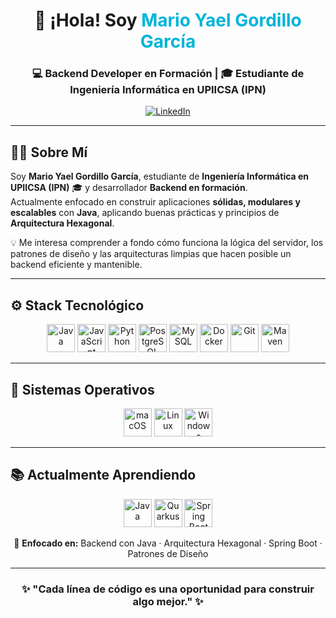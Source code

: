 <!-- BANNER -->
<h1 align="center">👋 ¡Hola! Soy <span style="color:#00b4d8;">Mario Yael Gordillo García</span></h1>
<h3 align="center">💻 Backend Developer en Formación | 🎓 Estudiante de Ingeniería Informática en UPIICSA (IPN)</h3>

<p align="center">
  <a href="https://www.linkedin.com/in/mario-yael-gordillo-garc%C3%ADa-85762a1a9/" target="_blank">
    <img src="https://img.shields.io/badge/LinkedIn-Conéctate-blue?logo=linkedin&logoColor=white" alt="LinkedIn"/>
  </a>

</p>

---

## 👨‍💻 Sobre Mí
Soy **Mario Yael Gordillo García**, estudiante de **Ingeniería Informática en UPIICSA (IPN)** 🎓 y desarrollador **Backend en formación**.  
Actualmente enfocado en construir aplicaciones **sólidas, modulares y escalables** con **Java**, aplicando buenas prácticas y principios de **Arquitectura Hexagonal**.  

💡 Me interesa comprender a fondo cómo funciona la lógica del servidor, los patrones de diseño y las arquitecturas limpias que hacen posible un backend eficiente y mantenible.

---

## ⚙️ Stack Tecnológico
<p align="center">
    <img src="https://cdn.jsdelivr.net/gh/devicons/devicon/icons/java/java-original.svg" width="45" height="45" alt="Java"/>
  <img src="https://cdn.jsdelivr.net/gh/devicons/devicon/icons/javascript/javascript-original.svg" width="45" height="45" alt="JavaScript"/>
  <img src="https://cdn.jsdelivr.net/gh/devicons/devicon/icons/python/python-original.svg" width="45" height="45" alt="Python"/>
  <img src="https://cdn.jsdelivr.net/gh/devicons/devicon/icons/postgresql/postgresql-original.svg" width="45" height="45" alt="PostgreSQL"/>
  <img src="https://cdn.jsdelivr.net/gh/devicons/devicon/icons/mysql/mysql-original.svg" width="45" height="45" alt="MySQL"/>
  <img src="https://cdn.jsdelivr.net/gh/devicons/devicon/icons/docker/docker-original.svg" width="45" height="45" alt="Docker"/>
  <img src="https://cdn.jsdelivr.net/gh/devicons/devicon/icons/git/git-original.svg" width="45" height="45" alt="Git"/>
  <img src="https://cdn.jsdelivr.net/gh/devicons/devicon/icons/maven/maven-original.svg" width="45" height="45" alt="Maven"/>
</p>

---

## 🧠 Sistemas Operativos
<p align="center">
  <img src="https://cdn.jsdelivr.net/gh/devicons/devicon/icons/apple/apple-original.svg" width="45" height="45" alt="macOS"/>
  <img src="https://cdn.jsdelivr.net/gh/devicons/devicon/icons/linux/linux-original.svg" width="45" height="45" alt="Linux"/>
  <img src="https://cdn.jsdelivr.net/gh/devicons/devicon/icons/windows8/windows8-original.svg" width="45" height="45" alt="Windows"/>
</p>

---

## 📚 Actualmente Aprendiendo
<p align="center">
  <img src="https://cdn.jsdelivr.net/gh/devicons/devicon/icons/java/java-original.svg" width="45" height="45" alt="Java"/>
  <img src="https://cdn.jsdelivr.net/gh/devicons/devicon/icons/quarkus/quarkus-original.svg" width="45" height="45" alt="Quarkus"/>
  <img src="https://cdn.jsdelivr.net/gh/devicons/devicon/icons/spring/spring-original.svg" width="45" height="45" alt="Spring Boot"/>

</p>

<p align="center">
  🧩 <strong>Enfocado en:</strong> Backend con Java · Arquitectura Hexagonal · Spring Boot · Patrones de Diseño
</p>

---

<h3 align="center">✨ "Cada línea de código es una oportunidad para construir algo mejor." ✨</h3>
